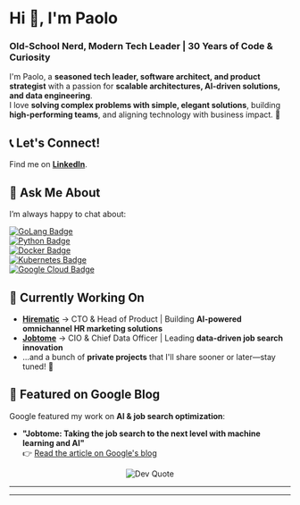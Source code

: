 # Hi 👋, I'm Paolo  
### Old-School Nerd, Modern Tech Leader | 30 Years of Code & Curiosity  

I'm Paolo, a **seasoned tech leader, software architect, and product strategist** with a passion for **scalable architectures, AI-driven solutions, and data engineering**.  
I love **solving complex problems with simple, elegant solutions**, building **high-performing teams**, and aligning technology with business impact. 🚀  

## 📞 Let's Connect!  
Find me on **[LinkedIn](https://www.linkedin.com/in/psantori/)**.  

## 💬 Ask Me About  
I’m always happy to chat about:  

[![GoLang Badge](https://img.shields.io/badge/-GoLang-black?style=flat&logo=Go&logoColor=white)]()  
[![Python Badge](https://img.shields.io/badge/-Python-black?style=flat&logo=Python&logoColor=white)]()  
[![Docker Badge](https://img.shields.io/badge/-Docker-black?style=flat&logo=Docker&logoColor=white)]()  
[![Kubernetes Badge](https://img.shields.io/badge/-Kubernetes-black?style=flat&logo=Kubernetes&logoColor=white)]()  
[![Google Cloud Badge](https://img.shields.io/badge/-GoogleCloud-black?style=flat&logo=GoogleCloud&logoColor=white)]()  

## 🔭 Currently Working On  
- **[Hirematic](https://hirematic.com/)** → CTO & Head of Product | Building **AI-powered omnichannel HR marketing solutions**  
- **[Jobtome](https://jobtome.com/)** → CIO & Chief Data Officer | Leading **data-driven job search innovation**  
- …and a bunch of **private projects** that I'll share sooner or later—stay tuned! 👀  


## 📰 Featured on Google Blog  
Google featured my work on **AI & job search optimization**:  
- **"Jobtome: Taking the job search to the next level with machine learning and AI"**  
  👉 [Read the article on Google's blog](https://cloud.google.com/customers/jobtome)  


<p align="center">
  <img src="https://quotes-github-readme.vercel.app/api?type=horizontal&theme=dark" alt="Dev Quote" />
</p>

---

<hr>
